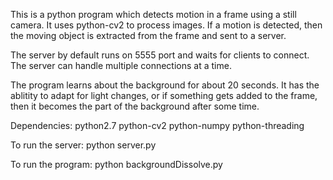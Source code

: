 This is a python program which detects motion in a frame using a still camera. It uses python-cv2 to process images. If a motion is detected, then the moving object is extracted from the frame and sent to a server.

The server by default runs on 5555 port and waits for clients to connect. The server can handle multiple connections at a time.

The program learns about the background for about 20 seconds. It has the ablitity to adapt for light changes, or if something gets added to the frame, then it becomes the part of the background after some time. 

Dependencies:
	python2.7
	python-cv2
	python-numpy
	python-threading

To run the server:
	python server.py

To run the program:
	python backgroundDissolve.py
